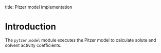title: Pitzer model implementation

# Introduction

The `pytzer.model` module executes the Pitzer model to calculate solute and solvent activity coefficients.
